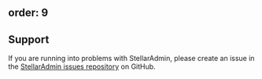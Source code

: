 order: 9
---

## Support

If you are running into problems with StellarAdmin, please create an issue in the [StellarAdmin issues repository](https://github.com/stellar-admin/issues) on GitHub.